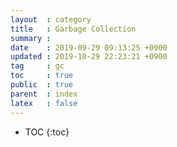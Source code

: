 ```yaml
---
layout  : category
title   : Garbage Collection
summary : 
date    : 2019-09-29 09:13:25 +0900
updated : 2019-10-29 22:23:21 +0900
tag     : gc
toc     : true
public  : true
parent  : index
latex   : false
---
```

* TOC
{:toc}

# 
